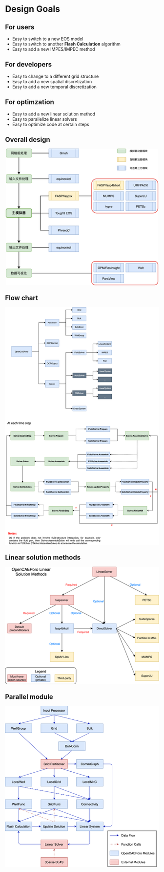 # Design Goals

## For users

- Easy to switch to a new EOS model
- Easy to switch to another **Flash Calculation** algorithm
- Easy to add a new IMPES/IMPEC method

## For developers
- Easy to change to a different grid structure
- Easy to add a new spatial discretization
- Easy to add a new temporal discretization
  
## For optimzation
- Easy to add a new linear solution method
- Easy to parallelize linear solvers
- Easy to optimize code at certain steps

## Overall design

<img src="OCPStructure.png" alt="Structure" width="500"
     style="display: block; margin: 0 auto"/>

<div STYLE="page-break-after: always;"></div>

## Flow chart

<img src="FlowChart.png" alt="Flow chart" width="600"
     style="display: block; margin: 0 auto"/>

<div STYLE="page-break-after: always;"></div>

## Linear solution methods

<img src="OCPLinearSolver.png" alt="Linear solver" width="550"
     style="display: block; margin: 0 auto"/>

<div STYLE="page-break-after: always;"></div>

## Parallel module

<img src="OCPParallelModules.png" alt="Parallel modules" width="550"
     style="display: block; margin: 0 auto"/>